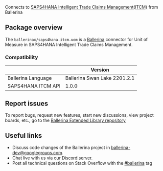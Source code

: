 Connects to [SAPS4HANA Intelligent Trade Claims Management(ITCM)](https://help.sap.com/viewer/902b9d277dfe48fea582d28849d54935/CURRENT/en-US) from Ballerina

## Package overview
The `ballerinax/saps4hana.itcm.uom` is a [Ballerina](https://ballerina.io/) connector for Unit of Measure in SAPS4HANA Intelligent Trade Claims Management.

### Compatibility
|                    | Version                   |
|--------------------|---------------------------|
| Ballerina Language | Ballerina Swan Lake 2201.2.1|
| SAPS4HANA ITCM API | 1.0.0                     |

## Report issues
To report bugs, request new features, start new discussions, view project boards, etc., go to the [Ballerina Extended Library repository](https://github.com/ballerina-platform/ballerina-extended-library)

## Useful links
- Discuss code changes of the Ballerina project in [ballerina-dev@googlegroups.com](mailto:ballerina-dev@googlegroups.com).
- Chat live with us via our [Discord server](https://discord.gg/ballerinalang).
- Post all technical questions on Stack Overflow with the [#ballerina](https://stackoverflow.com/questions/tagged/ballerina) tag

